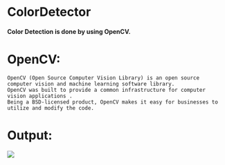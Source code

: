 # ColorDetector

#### Color Detection is done by using OpenCV.


# OpenCV:
    OpenCV (Open Source Computer Vision Library) is an open source computer vision and machine learning software library. 
    OpenCV was built to provide a common infrastructure for computer vision applications .     
    Being a BSD-licensed product, OpenCV makes it easy for businesses to utilize and modify the code.
    
    
# Output:

![]("Output.png")
